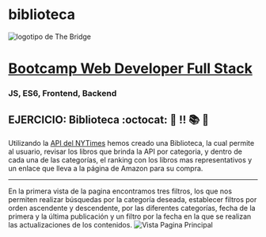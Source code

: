 # biblioteca
![logotipo de The Bridge](https://user-images.githubusercontent.com/27650532/77754601-e8365180-702b-11ea-8bed-5bc14a43f869.png "logotipo de The Bridge")

# [Bootcamp Web Developer Full Stack](https://www.thebridge.tech/bootcamps/bootcamp-fullstack-developer/)

### JS, ES6, Frontend, Backend

## EJERCICIO: Biblioteca :octocat: :scroll: :bangbang: :books: :book:

Utilizando la [API del NYTimes](https://developer.nytimes.com/apis) hemos creado una Biblioteca, la cual permite al usuario, revisar los libros que brinda la API por categoria, y dentro de cada una de las categorías, el ranking con los libros mas representativos y un enlace que lleva a la página de Amazon para su compra.

---

En la primera vista de la pagina encontramos tres filtros, los que nos permiten realizar búsquedas por la categoría deseada, establecer filtros por orden ascendente y descendente, por las diferentes categorías, fecha de la primera y la última publicación y un filtro por la fecha en la que se realizan las actualizaciones de los contenidos.
![Vista Pagina Principal](https://github.com/steph-d989/biblioteca/tree/develop/assets)

